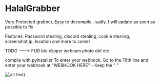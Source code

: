# HalalGrabber

Very Protected grabber, 
Easy to decompile.. sadly, I will update as soon as possible to fix

Features: Password stealing, discord stealing, cookie stealing, screenshot,ip, location and more to come!


TODO ---> 
FUD
btc clipper
webcam photo
obf
etc

compile with pyinstaller
To enter your webhook, Go to the 76th line and enter your webhook at "WEBHOOK HERE"  -  Keep the " " 

![alt text](https://cdn.discordapp.com/attachments/990015220732813324/993969029154885702/unknown.png))
